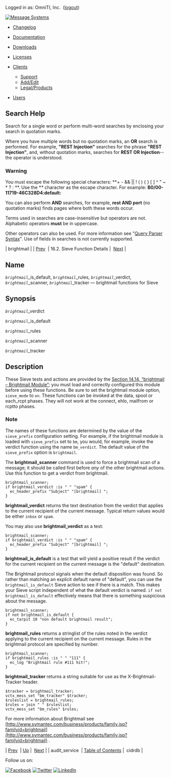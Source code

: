 Logged in as: OmniTI, Inc.  ([logout](https://support.messagesystems.com/logout.php))

[![Message Systems](https://support.messagesystems.com/images/ms-white205.png)](https://support.messagesystems.com/start.php) 

*   [Changelog](https://support.messagesystems.com/start.php?show=changelog)
*   [Documentation](https://support.messagesystems.com/docs/)
*   [Downloads](https://support.messagesystems.com/start.php)

*   [Licenses](https://support.messagesystems.com/license_summary.php)
*   <a href="">Clients</a>
    *   [Support](https://support.messagesystems.com/cs.php)
    *   [Add/Edit](https://support.messagesystems.com/edit_client.php)
    *   [Legal/Products](https://support.messagesystems.com/edit_products.php)
*   [Users](https://support.messagesystems.com/edit_customer.php)

## Search Help

Search for a single word or perform multi-word searches by enclosing your search in quotation marks.

Where you have multiple words but no quotation marks, an **OR** search is performed. For example, **"REST Injection"** searches for the phrase **"REST Injection"**, and, without quotation marks, searches for **REST OR Injection**--the operator is understood.

### Warning

You must escape the following special characters: **+ - && || ! ( ) { } [ ] ^ " ~ * ? : \**. Use the **\** character as the escape character. For example: **B0/00-11719-46C328D4\:default\:**

You can also perform **AND** searches, for example, **rest AND port** (no quotation marks) finds pages where both these words occur.

Terms used in searches are case-insensitive but operators are not. Alphabetic operators **must** be in uppercase.

Other operators can also be used. For more information see "[Query Parser Syntax](https://lucene.apache.org/core/old_versioned_docs/versions/3_0_0/queryparsersyntax.html)". Use of fields in searches is not currently supported.

| brightmail |
| [Prev](sieve.ref.audit_service.php)  | 16.2. Sieve Function Details |  [Next](sieve.ref.cidrdb.php) |

<a name="sieve.ref.brightmail"></a>
## Name

*`brightmail`*_is_default, *`brightmail`*_rules, *`brightmail`*_verdict, *`brightmail`*_scanner, *`brightmail`*_tracker — brightmail functions for Sieve

## Synopsis

*`brightmail`*_verdict

*`brightmail`*_is_default

*`brightmail`*_rules

*`brightmail`*_scanner

*`brightmail`*_tracker

<a name="idp28782768"></a>
## Description

These Sieve tests and actions are provided by the [Section 14.14, “brightmail – Brightmail Module”](modules.brightmail.php "14.14. brightmail – Brightmail Module"); you must load and correctly configured this module before using these functions. Be sure to set the brightmail module option, `sieve_mode` to `on`. These functions can be invoked at the data, spool or each_rcpt phases. They will not work at the connect, ehlo, mailfrom or rcptto phases.

### Note

The names of these functions are determined by the value of the `sieve_prefix` configuration setting. For example, if the brightmail module is loaded with `sieve_prefix` set to `bm`, you would, for example, invoke the verdict function using the name `bm_verdict`. The default value of the `sieve_prefix` option is `brightmail`.

The **brightmail_scanner** command is used to force a brightmail scan of a message; it should be called first before *any* of the other brightmail actions. Use this function to get a verdict from brightmail.

```
brightmail_scanner;
if brightmail_verdict :is " " "spam" {
  ec_header_prefix "Subject" "[brightmail] ";
}
```

**brightmail_verdict** returns the text destination from the verdict that applies to the current recipient of the current message. Typical return values would be either `inbox` or `spam`.

You may also use **brightmail_verdict** as a test:

```
brightmail_scanner;
if brightmail_verdict :is " " "spam" {
  ec_header_prefix "Subject" "[brightmail] ";
}
```

**brightmail_is_default** is a test that will yield a positive result if the verdict for the current recipient on the current message is the "default" destination.

The Brightmail protocol signals when the default disposition was found. So rather than matching an explicit default name of "default", you can use the `brightmail_is_default` Sieve action to see if there is a match. This makes your Sieve script independent of what the default verdict is named. `if not brightmail_is_default` effectively means that there is something suspicious about the message.

```
brightmail_scanner;
if not brightmail_is_default {
  ec_tarpit 10 "non default brightmail result";
}
```

**brightmail_rules** returns a stringlist of the rules noted in the verdict applying to the current recipient on the current message. Rules in the brightmail protocol are specified by number.

```
brightmail_scanner;
if brightmail_rules :is " " "111" {
  ec_log "Brightmail rule #111 hit!";
}
```

**brightmail_tracker** returns a string suitable for use as the X-Brightmail-Tracker header.

```
$tracker = brightmail_tracker;
vctx_mess_set "bm_tracker" $tracker;
$ruleslist = brightmail_rules;
$rules = join " " $ruleslist;
vctx_mess_set "bm_rules" $rules;
```

For more information about Brightmail see [http://www.symantec.com/business/products/family.jsp?familyid=brightmail](http://www.symantec.com/business/products/family.jsp?familyid=brightmail) .

| [Prev](sieve.ref.audit_service.php)  | [Up](sieve.ref.files.php) |  [Next](sieve.ref.cidrdb.php) |
| audit_service  | [Table of Contents](index.php) |  cidrdb |

Follow us on:

[![Facebook](https://support.messagesystems.com/images/icon-facebook.png)](http://www.facebook.com/messagesystems) [![Twitter](https://support.messagesystems.com/images/icon-twitter.png)](http://twitter.com/#!/MessageSystems) [![LinkedIn](https://support.messagesystems.com/images/icon-linkedin.png)](http://www.linkedin.com/company/message-systems)
